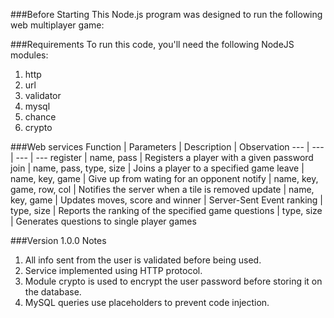 ###Before Starting
This Node.js program was designed to run the following web multiplayer game:


###Requirements
To run this code, you'll need the following NodeJS modules:
1. http
2. url
3. validator
4. mysql
5. chance
6. crypto


###Web services
Function | Parameters | Description | Observation
--- | --- | --- | ---
register | name, pass | Registers a player with a given password
join | name, pass, type, size | Joins a player to a specified game
leave | name, key, game | Give up from wating for an opponent
notify | name, key, game, row, col | Notifies the server when a tile is removed
update | name, key, game | Updates moves, score and winner | Server-Sent Event
ranking | type, size | Reports the ranking of the specified game
questions | type, size | Generates questions to single player games


###Version 1.0.0 Notes
1. All info sent from the user is validated before being used.
2. Service implemented using HTTP protocol.
3. Module crypto is used to encrypt the user password before storing it on the database.
4. MySQL queries use placeholders to prevent code injection.
